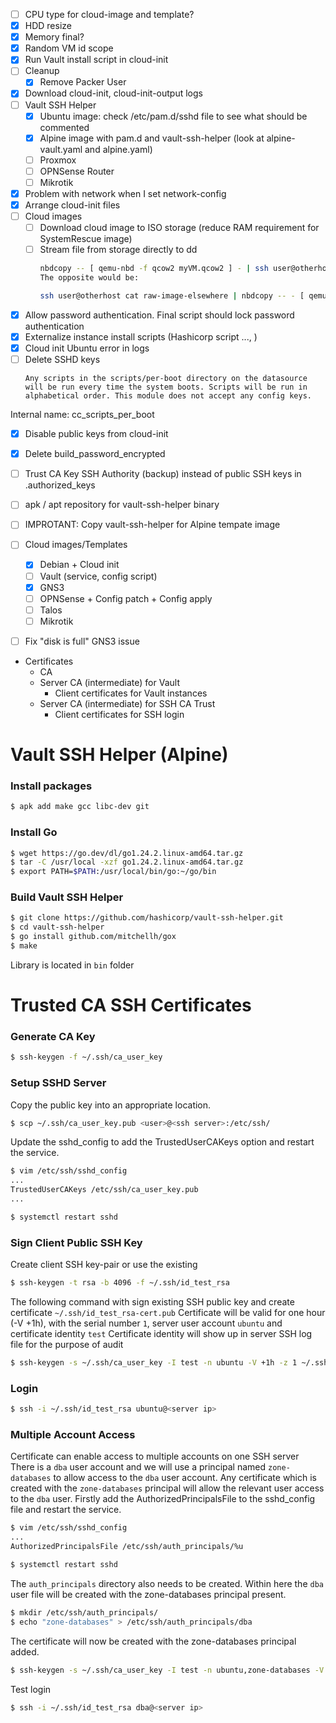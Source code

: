 - [ ] CPU type for cloud-image and template?
- [x] HDD resize
- [x] Memory final?
- [x] Random VM id scope
- [x] Run Vault install script in cloud-init
- [ ] Cleanup 
    - [x] Remove Packer User
- [x] Download cloud-init, cloud-init-output logs
- [ ] Vault SSH Helper
    - [x] Ubuntu image: check /etc/pam.d/sshd file to see what should be commented
    - [x] Alpine image with pam.d and vault-ssh-helper (look at alpine-vault.yaml and alpine.yaml)
    - [ ] Proxmox
    - [ ] OPNSense Router
    - [ ] Mikrotik
- [x] Problem with network when I set network-config
- [x] Arrange cloud-init files
- [ ] Cloud images
    - [ ] Download cloud image to ISO storage (reduce RAM requirement for SystemRescue image)
    - [ ] Stream file from storage directly to dd
        ```bash
        nbdcopy -- [ qemu-nbd -f qcow2 myVM.qcow2 ] - | ssh user@otherhost cat '>' raw-image-elsewhere
        The opposite would be:

        ssh user@otherhost cat raw-image-elsewhere | nbdcopy -- - [ qemu-nbd -f qcow2 local.qcow2 ]
        ```

- [x] Allow password authentication. Final script should lock password authentication
- [x] Externalize instance install scripts (Hashicorp script ..., )
- [x] Cloud init Ubuntu error in logs
- [ ] Delete SSHD keys
    ```
    Any scripts in the scripts/per-boot directory on the datasource will be run every time the system boots. Scripts will be run in alphabetical order. This module does not accept any config keys.
    ```
Internal name: cc_scripts_per_boot
- [x] Disable public keys from cloud-init
- [x] Delete build_password_encrypted
- [ ] Trust CA Key SSH Authority (backup) instead of public SSH keys in .authorized_keys
- [ ] apk / apt repository for vault-ssh-helper binary
- [ ] IMPROTANT: Copy vault-ssh-helper for Alpine tempate image 

- [ ] Cloud images/Templates
    - [x] Debian + Cloud init
    - [ ] Vault (service, config script)
    - [x] GNS3
    - [ ] OPNSense + Config patch + Config apply
    - [ ] Talos
    - [ ] Mikrotik

- [ ] Fix "disk is full" GNS3 issue


- Certificates
    - CA
    - Server CA (intermediate) for Vault
        - Client certificates for Vault instances
    - Server CA (intermediate) for SSH CA Trust
        - Client certificates for SSH login


# Vault SSH Helper (Alpine)

### Install packages

```bash
$ apk add make gcc libc-dev git
```

### Install Go

```bash
$ wget https://go.dev/dl/go1.24.2.linux-amd64.tar.gz
$ tar -C /usr/local -xzf go1.24.2.linux-amd64.tar.gz
$ export PATH=$PATH:/usr/local/bin/go:~/go/bin
```

### Build Vault SSH Helper

```bash
$ git clone https://github.com/hashicorp/vault-ssh-helper.git
$ cd vault-ssh-helper
$ go install github.com/mitchellh/gox
$ make
```

Library is located in `bin` folder


# Trusted CA SSH Certificates

### Generate CA Key

```bash
$ ssh-keygen -f ~/.ssh/ca_user_key
```

### Setup SSHD Server

Copy the public key into an appropriate location.

```bash
$ scp ~/.ssh/ca_user_key.pub <user>@<ssh server>:/etc/ssh/
```

Update the sshd_config to add the TrustedUserCAKeys option and restart the service.

```bash
$ vim /etc/ssh/sshd_config
...
TrustedUserCAKeys /etc/ssh/ca_user_key.pub
...

$ systemctl restart sshd
```

### Sign Client Public SSH Key

Create client SSH key-pair or use the existing

```bash
$ ssh-keygen -t rsa -b 4096 -f ~/.ssh/id_test_rsa
```

The following command with sign existing SSH public key and create certificate `~/.ssh/id_test_rsa-cert.pub`
Certificate will be valid for one hour (-V +1h), with the serial number `1`, server user account `ubuntu` and 
certificate identity `test` Certificate identity will show up in server SSH log file for the purpose of audit 

```bash
$ ssh-keygen -s ~/.ssh/ca_user_key -I test -n ubuntu -V +1h -z 1 ~/.ssh/id_test_rsa.pub
```

### Login

```bash
$ ssh -i ~/.ssh/id_test_rsa ubuntu@<server ip>
```

### Multiple Account Access

Certificate can enable access to multiple accounts on one SSH server
There is a `dba` user account and we will use a principal named `zone-databases` to allow access to the `dba` user account. Any certificate which is created with the `zone-databases` principal will allow the relevant user access to the `dba` user.
Firstly add the AuthorizedPrincipalsFile to the sshd_config file and restart the service.

```bash
$ vim /etc/ssh/sshd_config
...
AuthorizedPrincipalsFile /etc/ssh/auth_principals/%u

$ systemctl restart sshd
```

The `auth_principals` directory also needs to be created. Within here the `dba` user file will be created with the zone-databases principal present.

```bash
$ mkdir /etc/ssh/auth_principals/
$ echo "zone-databases" > /etc/ssh/auth_principals/dba
```

The certificate will now be created with the zone-databases principal added.

```bash
$ ssh-keygen -s ~/.ssh/ca_user_key -I test -n ubuntu,zone-databases -V +1h -z 1 ~/.ssh/id_test_rsa.pub
```

Test login

```bash
$ ssh -i ~/.ssh/id_test_rsa dba@<server ip>
```